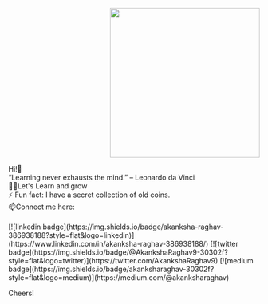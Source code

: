 <p align="right">
<img src = "https://i.imgur.com/w4pKOQi.jpg" width="300" height="300">
</p>
<p align ="left">
Hi!👋<br />
“Learning never exhausts the mind.” – Leonardo da Vinci <br />
👨‍💻Let's Learn and grow<br />
⚡ Fun fact: I have a secret collection of old coins. <br />
 📫Connect me here:<br />
 <br />
[![linkedin badge](https://img.shields.io/badge/akanksha-raghav-386938188?style=flat&logo=linkedin)](https://www.linkedin.com/in/akanksha-raghav-386938188/)
[![twitter badge](https://img.shields.io/badge/@AkankshaRaghav9-30302f?style=flat&logo=twitter)](https://twitter.com/AkankshaRaghav9)
[![medium badge](https://img.shields.io/badge/akanksharaghav-30302f?style=flat&logo=medium)](https://medium.com/@akanksharaghav)

Cheers!
</p>
